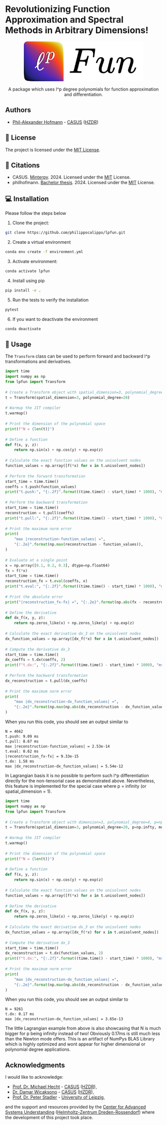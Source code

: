 # Revolutionizing Function Approximation and Spectral Methods in Arbitrary Dimensions!
<p align="center">
  <img src="social-banner-bg-rounded.png" height="128" width="384"/>
</p>
<p align="center">
    A package which uses l^p degree polynomials for function approximation and differentiation.
</p>

## Authors

- [Phil-Alexander Hofmann](https://gitlab.com/philippo_calippo) - [CASUS](https://www.casus.science/) ([HZDR](https://www.hzdr.de/))

## 📜 License

The project is licensed under the [MIT License](LICENSE.txt).

## 💬 Citations

- CASUS. [Minterpy](https://github.com/casus/minterpy). 2024. Licensed under the [MIT](https://github.com/casus/minterpy/blob/main/LICENSE) License.
- philhofmann. [Bachelor thesis](https://gitlab.com/philhofmann/implementation-and-complexity-analysis-of-algorithms-for-multivariate-newton-polynomials-of-p-degree). 2024. Licensed under the [MIT](https://gitlab.com/philhofmann/implementation-and-complexity-analysis-of-algorithms-for-multivariate-newton-polynomials-of-p-degree/-/blob/main/LICENSE.txt?ref_type=heads) License.

## 💻 Installation

Please follow the steps below

1. Clone the project:

```bash
git clone https://github.com/philippocalippo/lpfun.git
```

2. Create a virtual environment

```bash
conda env create -f environment.yml
```
 
3. Activate environment:

```bash
conda activate lpfun
```

4. Install using pip

```bash
pip install -e .
```

5. Run the tests to verify the installation

```bash
pytest
```

6. If you want to deactivate the environment

```bash
conda deactivate
```

## 📖 Usage

The `Transform` class can be used to perform forward and backward l^p transformations and derivatives.

```python
import time
import numpy as np
from lpfun import Transform

# Create a Transform object with spatial_dimension=3, polynomial_degree=4, p=2 (default value), mode="newton" (default value)
t = Transform(spatial_dimension=3, polynomial_degree=20)

# Warmup the JIT compiler
t.warmup()

# Print the dimension of the polynomial space
print(f"N = {len(t)}")

# Define a function
def f(x, y, z):
    return np.sin(x) + np.cos(y) + np.exp(z)

# Calculate the exact function values on the unisolvent nodes
function_values = np.array([f(*x) for x in t.unisolvent_nodes])

# Perform the forward transformation
start_time = time.time()
coeffs = t.push(function_values)
print("t.push:", "{:.2f}".format((time.time() - start_time) * 1000), "ms")

# Perform the backward transformation
start_time = time.time()
reconstruction = t.pull(coeffs)
print("t.pull:", "{:.2f}".format((time.time() - start_time) * 1000), "ms")

# Print the maximum norm error
print(
    "max |reconstruction-function_values| =",
    "{:.2e}".format(np.max(reconstruction - function_values)),
)

# Evaluate at a single point
x = np.array([0.1, 0.2, 0.3], dtype=np.float64)
fx = f(*x)
start_time = time.time()
reconstruction_fx = t.eval(coeffs, x)
print("t.eval:", "{:.2f}".format((time.time() - start_time) * 1000), "ms")

# Print the absolute error
print("|reconstruction_fx-fx| =", "{:.2e}".format(np.abs(fx - reconstruction_fx)))

# Define the derivative
def dx_f(x, y, z):
    return np.zeros_like(x) + np.zeros_like(y) + np.exp(z)

# Calculate the exact derivative dx_3 on the unisolvent nodes
dx_function_values = np.array([dx_f(*x) for x in t.unisolvent_nodes])

# Compute the derivative dx_3
start_time = time.time()
dx_coeffs = t.dx(coeffs, 2)
print(f"t.dx:", "{:.2f}".format((time.time() - start_time) * 1000), "ms")

# Perform the backward transformation
dx_reconstruction = t.pull(dx_coeffs)

# Print the maximum norm error
print(
    "max |dx_reconstruction-dx_function_values| =",
    "{:.2e}".format(np.max(np.abs(dx_reconstruction - dx_function_values))),
)
```

When you run this code, you should see an output similar to

```
N = 4662
t.push: 9.09 ms
t.pull: 8.67 ms
max |reconstruction-function_values| = 2.53e-14
t.eval: 0.62 ms
|reconstruction_fx-fx| = 9.33e-15
t.dx: 1.58 ms
max |dx_reconstruction-dx_function_values| = 5.54e-12
```

In Lagrangian basis it is no possible to perform such l^p differentiation directly for the non-tensorial case as demonstrated above. Nevertheless, this feature is implemented for the special case where p = infinity (or spatial_dimension = 1).

```python
import time
import numpy as np
from lpfun import Transform

# Create a Transform object with dimension=3, polynomial_degree=4, p=np.infty, mode="lagrange"
t = Transform(spatial_dimension=3, polynomial_degree=20, p=np.infty, mode="lagrange")

# Warmup the JIT compiler
t.warmup()

# Print the dimension of the polynomial space
print(f"N = {len(t)}")

# Define a function
def f(x, y, z):
    return np.sin(x) + np.cos(y) + np.exp(z)

# Calculate the exact function values on the unisolvent nodes
function_values = np.array([f(*x) for x in t.unisolvent_nodes])

# Define the derivative
def dx_f(x, y, z):
    return np.zeros_like(x) + np.zeros_like(y) + np.exp(z)

# Calculate the exact derivative dx_3 on the unisolvent nodes
dx_function_values = np.array([dx_f(*x) for x in t.unisolvent_nodes])

# Compute the derivative dx_3
start_time = time.time()
dx_reconstruction = t.dx(function_values, 2)
print(f"t.dx:", "{:.2f}".format((time.time() - start_time) * 1000), "ms")

# Print the maximum norm error
print(
    "max |dx_reconstruction-dx_function_values| =",
    "{:.2e}".format(np.max(np.abs(dx_reconstruction - dx_function_values))),
)
```

When you run this code, you should see an output similar to

```
N = 9261
t.dx: 0.17 ms
max |dx_reconstruction-dx_function_values| = 3.65e-13
```

The little Lagrangian example from above is also showcasing that N is much bigger for p being infinity instead of two!
Obviously 0.17ms is still much less than the Newton mode offers. This is an artifact of NumPys BLAS Library which is highly optimized and wont appear for higher dimensional or polynomial degree applications.

## Acknowledgments

I would like to acknowledge:

- [Prof. Dr. Michael Hecht](https://www.casus.science/de-de/team-members/michael-hecht/) - [CASUS](https://www.casus.science/) ([HZDR](https://www.hzdr.de/)),
- [Dr. Damar Wicaksono](https://www.casus.science/de-de/team-members/dr-damar-wicaksono/) - [CASUS](https://www.casus.science/) ([HZDR](https://www.hzdr.de/)),
- [Prof. Dr. Peter Stadler](https://www.uni-leipzig.de/personenprofil/mitarbeiter/prof-dr-peter-florian-stadler) - [University of Leipzig](https://www.uni-leipzig.de/),

and the support and resources provided by the [Center for Advanced Systems Understanding](https://www.casus.science/) ([Helmholtz-Zentrum Dreden-Rossendorf](https://www.hzdr.de/)) where the development of this project took place.
